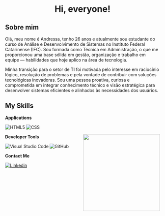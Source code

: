 <h1 align="center">Hi, everyone!</h1>

## Sobre mim 

Olá, meu nome é Andressa, tenho 26 anos e atualmente sou estudante do curso de Análise e Desenvolvimento de Sistemas no Instituto Federal Catarinense (IFC). Sou formada como Técnica em Administração, o que me proporcionou uma base sólida em gestão, organização e trabalho em equipe — habilidades que hoje aplico na área de tecnologia.

Minha transição para o setor de TI foi motivada pelo interesse em raciocínio lógico, resolução de problemas e pela vontade de contribuir com soluções tecnológicas inovadoras. Sou uma pessoa proativa, curiosa e comprometida em integrar conhecimento técnico e visão estratégica para desenvolver sistemas eficientes e alinhados às necessidades dos usuários.




 ## My Skills

 **Applications**


![HTML5](https://img.shields.io/badge/-HTML5-333333?style=flat&logo=HTML5)
![CSS](https://img.shields.io/badge/-CSS-333333?style=flat&logo=CSS3&logoColor=1572B6)

<img align= "right" width= "250" src= "https://pa1.narvii.com/6580/8098c6e9207376889eeb0532d9f5a0723c4d73f5_hq.gif"/>

**Developer Tools**

![Visual Studio Code](https://img.shields.io/badge/-Visual%20Studio%20Code-333333?style=flat&logo=visual-studio-code&logoColor=007ACC)
![GitHub](https://img.shields.io/badge/-GitHub-333333?style=flat&logo=github)

**Contact Me**

[![Linkedin](https://img.shields.io/badge/-LinkedIn-blue?style=flat&logo=Linkedin&logoColor=white)](https://www.linkedin.com/in/andressa-dos-santos-antunes-76208b256/)
